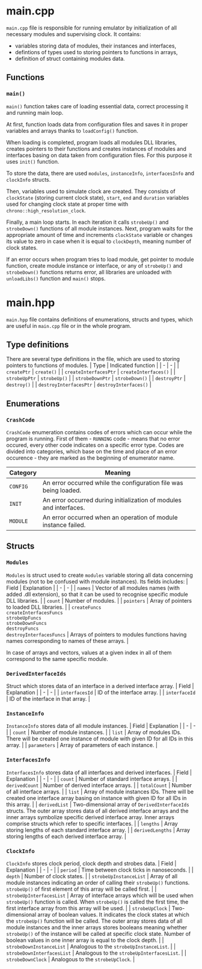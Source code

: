 # main.cpp

`main.cpp` file is responsible for running emulator by initialization of all necessary modules and supervising clock. It contains:
- variables storing data of modules, their instances and interfaces,
- defintions of types used to storing pointers to functions in arrays,
- definition of struct containing modules data.


## Functions

### `main()`
`main()` function takes care of loading essential data, correct processing it and running main loop.

At first, function loads data from configuration files and saves it in proper variables and arrays thanks to `loadConfig()` function.

When loading is completed, program loads all modules DLL libraries, creates pointers to their functions and creates instances of modules and interfaces basing on data taken from configuration files. For this purpose it uses `init()` function.

To store the data, there are used `modules`, `instanceInfo`, `interfacesInfo` and `clockInfo` structs.

Then, variables used to simulate clock are created. They consists of `clockState` (storing current clock state), `start`, `end` and `duration` variables used for changing clock state at proper time with `chrono::high_resolution_clock`.

Finally, a main loop starts. In each iteration it calls `strobeUp()` and `strobeDown()` functions of all module instances. Next, program waits for the appropriate amount of time and increments `clockState` variable or changes its value to zero in case when it is equal to `clockDepth`, meaning number of clock states.

If an error occurs when program tries to load module, get pointer to module function, create module instance or interface, or any of `strobeUp()` and `strobeDown()` functions returns error, all libraries are unloaded with `unloadLibs()` function and `main()` stops.



# main.hpp

`main.hpp` file contains definitions of enumerations, structs and types, which are useful in `main.cpp` file or in the whole program.


## Type definitions

There are several type definitions in the file, which are used to storing pointers to functions of modules.
| Type | Indicated function |
| - | - |
| `createPtr` | `create()` |
| `createInterfacesPtr` | `createInterfaces()` |
| `strobeUpPtr` | `strobeUp()` |
| `strobeDownPtr` | `strobeDown()` |
| `destroyPtr` | `destroy()` |
| `destroyInterfacesPtr` | `destroyInterfaces()` |


## Enumerations

### `CrashCode`

`CrashCode` enumeration contains codes of errors which can occur while the program is running. First of them - `RUNNING` code - means that no error occured, every other code indicates on a specific error type. Codes are divided into categories, which base on the time and place of an error occurence - they are marked as the beginning of enumerator name.

| Category | Meaning |
| - | - |
| `CONFIG` | An error occurred while the configuration file was being loaded. |
| `INIT` | An error occurred during initialization of modules and interfaces. |
| `MODULE` | An error occurred when an operation of module instance failed. |


## Structs

### `Modules`
`Modules` is struct used to create `modules` variable storing all data concerning modules (not to be confused with module instances). Its fields includes:
| Field | Explanation |
| - | - |
| `names` | Vector of all modules names (with added .dll extension), so that it can be used to recognise specific module DLL libraries. |
| `count` | Number of modules. |
| `pointers` | Array of pointers to loaded DLL libraries. |
| `createFuncs`</br>`createInterfacesFuncs`</br>`strobeUpFuncs`</br>`strobeDownFuncs`</br>`destroyFuncs`</br>`destroyInterfacesFuncs` | Arrays of pointers to modules functions having names corresponding to names of these arrays. |

In case of arrays and vectors, values at a given index in all of them correspond to the same specific module.

### `DerivedInterfaceIds`
Struct which stores data of an interface in a derived interface array.
| Field | Explanation |
| - | - |
| `interfacesId` | ID of the interface array. |
| `interfaceId` | ID of the interface in that array. |

### `InstanceInfo`
`InstanceInfo` stores data of all module instances.
| Field | Explanation |
| - | - |
| `count` | Number of module instances. |
| `list` | Array of modules IDs. There will be created one instance of module with given ID for all IDs in this array. |
| `parameters` | Array of parameters of each instance. |

### `InterfacesInfo`
`InterfacesInfo` stores data of all interfaces and derived interfaces.
| Field | Explanation |
| - | - |
| `count` | Number of standard interface arrays. |
| `derivedCount` | Number of derived interface arrays. |
| `totalCount` | Number of all interface arrays. |
| `list` | Array of module instances IDs. There will be created one interface array basing on instance with given ID for all IDs in this array. |
| `derivedList` | Two-dimensional array of `DerivedInterfaceIds` structs. The outer array stores data of all derived interface arrays and the inner arrays symbolize specific derived interface array. Inner arrays comprise structs which refer to specific interfaces. |
| `lengths` | Array storing lengths of each standard interface array. |
| `derivedLengths` | Array storing lengths of each derived interface array. |

### `ClockInfo`
`ClockInfo` stores clock period, clock depth and strobes data.
| Field | Explanation |
| - | - |
| `period` | Time between clock ticks in nanoseconds. |
| `depth` | Number of clock states. |
| `strobeUpInstanceList` | Array of all module instances indicating an order of calling their `strobeUp()` functions. `strobeUp()` of first element of this array will be called first. |
| `strobeUpInterfacesList` | Array of interface arrays which will be used when `strobeUp()` function is called. When `strobeUp()` is called the first time, the first interface array from this array will be used. |
| `strobeUpClock` | Two-dimensional array of boolean values. It indicates the clock states at which the `strobeUp()` function will be called. The outer array stores data of all module instances and the inner arrays stores booleans meaning whether `strobeUp()` of the instance will be called at specific clock state. Number of boolean values in one inner array is equal to the clock depth. |
| `strobeDownInstanceList` | Analogous to the `strobeUpInstanceList`. |
| `strobeDownInterfacesList` | Analogous to the `strobeUpInterfacesList`. |
| `strobeDownClock` | Analogous to the `strobeUpClock`. |